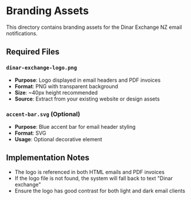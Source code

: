 # Branding Assets

This directory contains branding assets for the Dinar Exchange NZ email notifications.

## Required Files

### `dinar-exchange-logo.png`
- **Purpose**: Logo displayed in email headers and PDF invoices
- **Format**: PNG with transparent background
- **Size**: ~40px height recommended
- **Source**: Extract from your existing website or design assets

### `accent-bar.svg` (Optional)
- **Purpose**: Blue accent bar for email header styling
- **Format**: SVG
- **Usage**: Optional decorative element

## Implementation Notes

- The logo is referenced in both HTML emails and PDF invoices
- If the logo file is not found, the system will fall back to text "Dinar exchange"
- Ensure the logo has good contrast for both light and dark email clients
